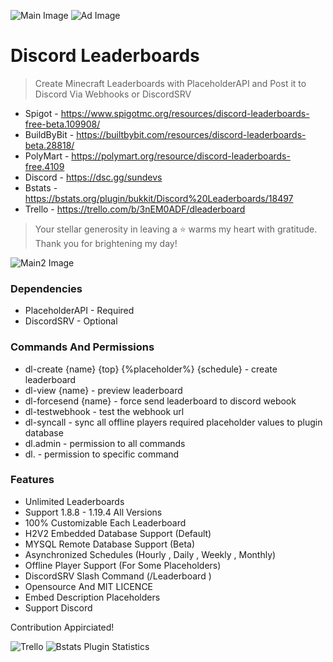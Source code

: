![Main Image](https://cdn.discordapp.com/attachments/1074520108514431026/1108474446987141261/Group_9.png "Discord Leaderboards")
![Ad Image](https://cdn.discordapp.com/attachments/1074520108514431026/1109732216604475492/Group_16.png "Add Star From Star Button on Top Right Corner")
# Discord Leaderboards

> Create Minecraft Leaderboards with PlaceholderAPI and Post it to Discord Via Webhooks or DiscordSRV
* Spigot - https://www.spigotmc.org/resources/discord-leaderboards-free-beta.109908/
* BuildByBit - https://builtbybit.com/resources/discord-leaderboards-beta.28818/
* PolyMart - https://polymart.org/resource/discord-leaderboards-free.4109
* Discord - https://dsc.gg/sundevs
* Bstats - https://bstats.org/plugin/bukkit/Discord%20Leaderboards/18497
* Trello - https://trello.com/b/3nEM0ADF/dleaderboard
> Your stellar generosity in leaving a ⭐ warms my heart with gratitude. Thank you for brightening my day!

![Main2 Image](https://cdn.discordapp.com/attachments/1074520108514431026/1108469361464840263/Untitled.png "Discord Leaderboards")
### Dependencies

* PlaceholderAPI - Required
* DiscordSRV - Optional

### Commands And Permissions

* dl-create {name} {top} {%placeholder%} {schedule} - create leaderboard
* dl-view {name} - preview leaderboard
* dl-forcesend {name} - force send leaderboard to discord webook
* dl-testwebhook - test the webhook url
* dl-syncall - sync all offline players required placeholder values to plugin database
* dl.admin - permission to all commands
* dl.<commandname> - permission to specific command

### Features

* Unlimited Leaderboards
* Support 1.8.8 - 1.19.4 All Versions
* 100% Customizable Each Leaderboard
* H2V2 Embedded Database Support (Default)
* MYSQL Remote Database Support (Beta)
* Asynchronized Schedules (Hourly , Daily , Weekly , Monthly)
* Offline Player Support (For Some Placeholders)
* DiscordSRV Slash Command (/Leaderboard <leaderboardname>)
* Opensource And MIT LICENCE
* Embed Description Placeholders
* Support Discord

Contribution Appirciated!

![Trello](https://trello.com/b/3nEM0ADF/dleaderboard.png "TODO")
![Bstats Plugin Statistics](https://bstats.org/signatures/bukkit/Discord%20Leaderboards.svg "Plugin Statistics")

